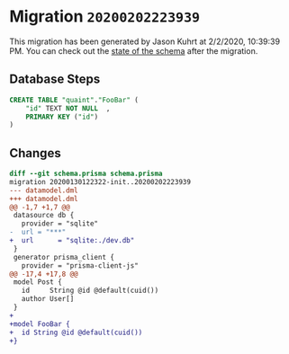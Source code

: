 # Migration `20200202223939`

This migration has been generated by Jason Kuhrt at 2/2/2020, 10:39:39 PM.
You can check out the [state of the schema](./schema.prisma) after the migration.

## Database Steps

```sql
CREATE TABLE "quaint"."FooBar" (
    "id" TEXT NOT NULL  ,
    PRIMARY KEY ("id")
) 
```

## Changes

```diff
diff --git schema.prisma schema.prisma
migration 20200130122322-init..20200202223939
--- datamodel.dml
+++ datamodel.dml
@@ -1,7 +1,7 @@
 datasource db {
   provider = "sqlite"
-  url = "***"
+  url      = "sqlite:./dev.db"
 }
 generator prisma_client {
   provider = "prisma-client-js"
@@ -17,4 +17,8 @@
 model Post {
   id     String @id @default(cuid())
   author User[]
 }
+
+model FooBar {
+  id String @id @default(cuid())
+}
```


